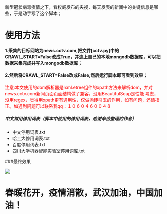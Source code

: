 新型冠状病毒疫情之下，看权威发布的央视，每天发表的新闻中的关键信息是哪些，于是动手写了这个脚本；
# 使用方法
#### 1.采集的目标网站为news.cctv.com,把文件[cctv.py]中的CRAWL_START=False改成True，并连上自己的本地mongodb数据库，可以把数据采集完成并写入mongodb数据库；
#### 2.然后将CRAWL_START=False改成False,然后运行脚本即可看到效果；
<font color=red>注意:本文使用的dom解析器是lxml.etree组件的xpath方法来解析dom，并对news.cctv.com新闻页面页面结构做了兼容，没用BeautifulSoup是性能 考虑，没用regex，觉得用xpath更有通用性，仅做抛砖引玉的作用，如有问题，还请指正。如遇到问题可以联系我qq：１０６０４６００４８</font>
##### 中文常用停用词表（脚本中使用的停用词表，感谢辛苦整理的作者）
- 中文停用词表.txt
- 哈工大停用词表.txt
- 百度停用词表.txt
- 四川大学机器智能实验室停用词库.txt

###最终效果

![](http://q4xj8j4yk.bkt.clouddn.com//img/Figure_3.png)

# 春暖花开，疫情消散，武汉加油，中国加油！



